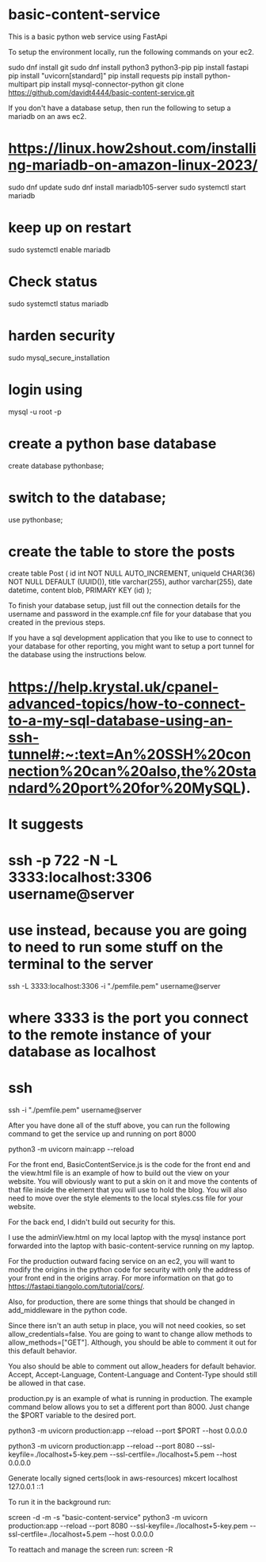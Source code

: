 # basic-content-service

This is a basic python web service using FastApi 

To setup the environment locally, run the following commands on your ec2.

sudo dnf install git
sudo dnf install python3 python3-pip
pip install fastapi
pip install "uvicorn[standard]"
pip install requests
pip install python-multipart
pip install mysql-connector-python
git clone https://github.com/davidt4444/basic-content-service.git


If you don't have a database setup, then run the following to setup a mariadb on an aws ec2.

# https://linux.how2shout.com/installing-mariadb-on-amazon-linux-2023/
sudo dnf update
sudo dnf install mariadb105-server
sudo systemctl start mariadb
# keep up on restart
sudo systemctl enable mariadb
# Check status 
sudo systemctl status mariadb
# harden security
sudo mysql_secure_installation
# login using 
mysql -u root -p

# create a python base database
create database pythonbase;
# switch to the database;
use pythonbase;

# create the table to store the posts
create table Post ( 
    id int NOT NULL AUTO_INCREMENT,
    uniqueId CHAR(36) NOT NULL DEFAULT (UUID()),
    title varchar(255),
    author varchar(255),
    date datetime,
    content blob,
    PRIMARY KEY (id)
);

To finish your database setup, just fill out the connection details for the username and password in the example.cnf file for your database that you created in the previous steps. 

If you have a sql development application that you like to use to connect to your database for other reporting, you might want to setup a port tunnel for the database using the instructions below.

# https://help.krystal.uk/cpanel-advanced-topics/how-to-connect-to-a-my-sql-database-using-an-ssh-tunnel#:~:text=An%20SSH%20connection%20can%20also,the%20standard%20port%20for%20MySQL).
# It suggests
# ssh -p 722 -N -L 3333:localhost:3306 username@server
# use instead, because you are going to need to run some stuff on the terminal to the server
ssh -L 3333:localhost:3306 -i "./pemfile.pem" username@server
# where 3333 is the port you connect to the remote instance of your database as localhost

# ssh
ssh -i "./pemfile.pem" username@server

After you have done all of the stuff above, you can run the following command to get the service up and running on port 8000

python3 -m uvicorn main:app --reload

For the front end, BasicContentService.js is the code for the front end and the view.html file is an example of how to build out the view on your website. You will obviously want to put a skin on it and move the contents of that file inside the element that you will use to hold the blog. You will also need to move over the style elements to the local styles.css file for your website.

For the back end, I didn't build out security for this. 

I use the adminView.html on my local laptop with the mysql instance port forwarded into the laptop with basic-content-service running on my laptop.

For the production outward facing service on an ec2, you will want to modify the origins in the python code for security with only the address of your front end in the origins array. For more information on that go to https://fastapi.tiangolo.com/tutorial/cors/.

Also, for production, there are some things that should be changed in add_middleware in the python code. 

Since there isn't an auth setup in place, you will not need cookies, so set allow_credentials=false. You are going to want to change allow methods to allow_methods=["GET"]. Although, you should be able to comment it out for this default behavior. 

You also should be able to comment out allow_headers for default behavior. Accept, Accept-Language, Content-Language and Content-Type should still be allowed in that case.

production.py is an example of what is running in production. The example command below allows you to set a different port than 8000. Just change the $PORT variable to the desired port.

python3 -m uvicorn production:app --reload --port $PORT --host 0.0.0.0

python3 -m uvicorn production:app --reload --port 8080 --ssl-keyfile=./localhost+5-key.pem --ssl-certfile=./localhost+5.pem --host 0.0.0.0

Generate locally signed certs(look in aws-resources)
mkcert localhost 127.0.0.1 ::1 

To run it in the background run:

screen -d -m -s "basic-content-service" python3 -m uvicorn production:app --reload --port 8080 --ssl-keyfile=./localhost+5-key.pem --ssl-certfile=./localhost+5.pem --host 0.0.0.0

To reattach and manage the screen run:
screen -R


